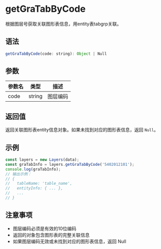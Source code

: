 # getGraTabByCode

根据图层号获取关联图形表信息，用entity表tabgrp关联。

## 语法

```javascript
getGraTabByCode(code: string): Object | Null
```

## 参数

| 参数名 | 类型 | 描述 |
|--------|------|------|
| code | string | 图层编码 |

## 返回值

返回关联图形表entity信息对象。如果未找到对应的图形表信息，返回 `Null`。

## 示例

```javascript
const layers = new Layers(data);
const graTabInfo = layers.getGraTabByCode('5402012101');
console.log(graTabInfo);
// 输出示例：
// {
//   tableName: 'table_name',
//   entityInfo: { ... },
//   ...
// }
```

## 注意事项

- 图层编码必须是有效的10位编码
- 返回的对象包含图形表的完整关联信息
- 如果图层编码无效或未找到对应的图形表信息，返回 Null 